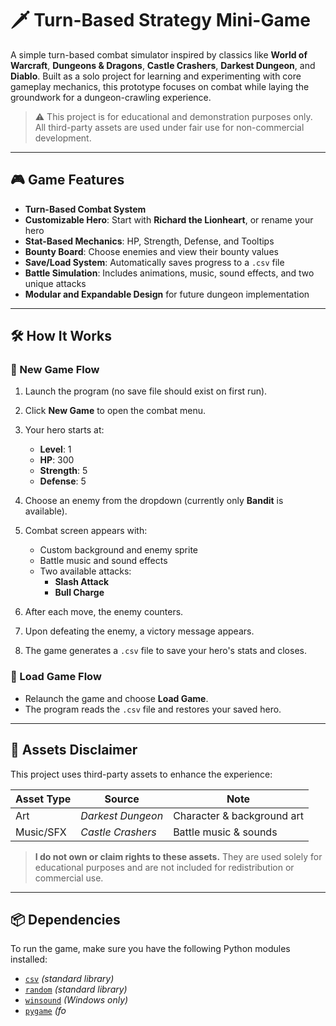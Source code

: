 # 🗡️ Turn-Based Strategy Mini-Game

A simple turn-based combat simulator inspired by classics like **World of Warcraft**, **Dungeons & Dragons**, **Castle Crashers**, **Darkest Dungeon**, and **Diablo**. Built as a solo project for learning and experimenting with core gameplay mechanics, this prototype focuses on combat while laying the groundwork for a dungeon-crawling experience.

> ⚠️ This project is for educational and demonstration purposes only. All third-party assets are used under fair use for non-commercial development.

---

## 🎮 Game Features

- **Turn-Based Combat System**  
- **Customizable Hero**: Start with **Richard the Lionheart**, or rename your hero  
- **Stat-Based Mechanics**: HP, Strength, Defense, and Tooltips  
- **Bounty Board**: Choose enemies and view their bounty values  
- **Save/Load System**: Automatically saves progress to a `.csv` file  
- **Battle Simulation**: Includes animations, music, sound effects, and two unique attacks  
- **Modular and Expandable Design** for future dungeon implementation

---

## 🛠️ How It Works

### 🔹 New Game Flow

1. Launch the program (no save file should exist on first run).
2. Click **New Game** to open the combat menu.
3. Your hero starts at:
   - **Level**: 1  
   - **HP**: 300  
   - **Strength**: 5  
   - **Defense**: 5  
4. Choose an enemy from the dropdown (currently only **Bandit** is available).
5. Combat screen appears with:
   - Custom background and enemy sprite  
   - Battle music and sound effects  
   - Two available attacks:  
     - **Slash Attack**  
     - **Bull Charge**

6. After each move, the enemy counters.
7. Upon defeating the enemy, a victory message appears.
8. The game generates a `.csv` file to save your hero's stats and closes.

### 🔹 Load Game Flow

- Relaunch the game and choose **Load Game**.
- The program reads the `.csv` file and restores your saved hero.

---

## 📁 Assets Disclaimer

This project uses third-party assets to enhance the experience:

| Asset Type | Source             | Note                        |
|------------|--------------------|-----------------------------|
| Art        | *Darkest Dungeon*  | Character & background art |
| Music/SFX  | *Castle Crashers*  | Battle music & sounds      |

> **I do not own or claim rights to these assets.** They are used solely for educational purposes and are not included for redistribution or commercial use.

---

## 📦 Dependencies

To run the game, make sure you have the following Python modules installed:

- [`csv`](https://docs.python.org/3/library/csv.html) *(standard library)*
- [`random`](https://docs.python.org/3/library/random.html) *(standard library)*
- [`winsound`](https://docs.python.org/3/library/winsound.html) *(Windows only)*
- [`pygame`](https://pypi.org/project/pygame/) *(fo*
